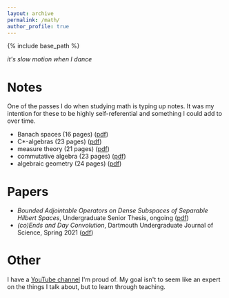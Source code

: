 ```yaml
---
layout: archive
permalink: /math/
author_profile: true
---
```


{% include base_path %}

_it's slow motion when I dance_

Notes
======
One of the passes I do when studying math is typing up notes. It was my intention for these to 
be highly self-referential and something I could add to over time. 
* Banach spaces (16 pages) ([pdf](/files/banach_spaces_notes.pdf))
* C*-algebras (23 pages) ([pdf](/files/cstar_algebras_notes.pdf))
* measure theory (21 pages) ([pdf](/files/measure_theory_notes.pdf))
* commutative algebra (23 pages) ([pdf](/files/commutative_algebra_notes.pdf))
* algebraic geometry (24 pages) ([pdf](/files/algebraic_geometry_notes.pdf))

Papers
======
* _Bounded Adjointable Operators on Dense Subspaces of Separable Hilbert Spaces_, Undergraduate Senior Thesis, ongoing ([pdf](/files/senior_thesis.pdf))
* _(co)Ends and Day Convolution_, Dartmouth Undergraduate Journal of Science, Spring 2021 ([odf](/files/dujs_dayconv.pdf))
  
Other
======
I have a [YouTube channel](https://www.youtube.com/channel/UCvYCMicLA7TZNfYhOaSCOsw) I'm proud of. My goal isn't to seem like an expert 
on the things I talk about, but to learn through teaching.
